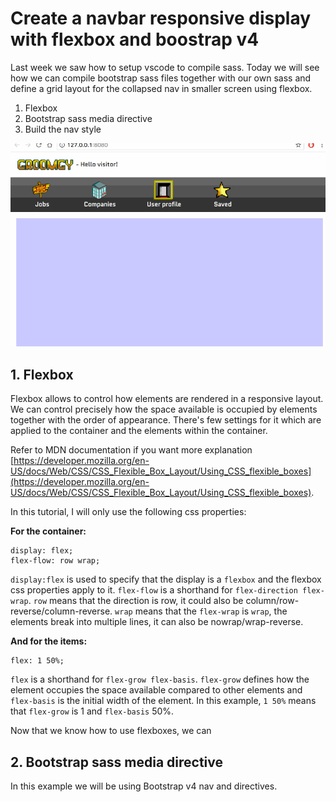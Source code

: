 # Create a navbar responsive display with flexbox and boostrap v4

Last week we saw how to setup vscode to compile sass. Today we will see how we can compile bootstrap sass files together with our own sass and define a grid layout for the collapsed nav in smaller screen using flexbox.

 1. Flexbox
 2. Bootstrap sass media directive
 3. Build the nav style

 ![preview](https://raw.githubusercontent.com/Kimserey/BlogArchive/master/img/20170329_flexbox/flexbox.gif)

## 1. Flexbox

Flexbox allows to control how elements are rendered in a responsive layout.
We can control precisely how the space available is occupied by elements together with the order of appearance.
There's few settings for it which are applied to the container and the elements within the container.

Refer to MDN documentation if you want more explanation [https://developer.mozilla.org/en-US/docs/Web/CSS/CSS_Flexible_Box_Layout/Using_CSS_flexible_boxes](https://developer.mozilla.org/en-US/docs/Web/CSS/CSS_Flexible_Box_Layout/Using_CSS_flexible_boxes).

In this tutorial, I will only use the following css properties:

__For the container:__

```
display: flex;
flex-flow: row wrap;
```

`display:flex` is used to specify that the display is a `flexbox` and the flexbox css properties apply to it.
`flex-flow` is a shorthand for `flex-direction flex-wrap`. `row` means that the direction is row, it could also be column/row-reverse/column-reverse. `wrap` means that the `flex-wrap` is `wrap`, the elements break into multiple lines, it can also be nowrap/wrap-reverse.

__And for the items:__

```
flex: 1 50%;
```

`flex` is a shorthand for `flex-grow flex-basis`. `flex-grow` defines how the element occupies the space available compared to other elements and `flex-basis` is the initial width of the element. In this example, `1 50%` means that `flex-grow` is 1 and `flex-basis` 50%.

Now that we know how to use flexboxes, we can 

## 2. Bootstrap sass media directive

In this example we will be using Bootstrap v4 nav and directives.
